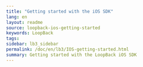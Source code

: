 ```yaml
---
title: "Getting started with the iOS SDK"
lang: en
layout: readme
source: loopback-ios-getting-started
keywords: LoopBack
tags:
sidebar: lb3_sidebar
permalink: /doc/en/lb3/IOS-getting-started.html
summary: Getting started with the LoopBack iOS SDK
---
```

